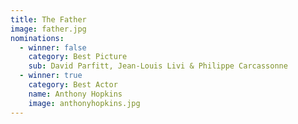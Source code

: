```yaml
---
title: The Father
image: father.jpg
nominations:
  - winner: false
    category: Best Picture
    sub: David Parfitt, Jean-Louis Livi & Philippe Carcassonne
  - winner: true
    category: Best Actor
    name: Anthony Hopkins
    image: anthonyhopkins.jpg
---
```

